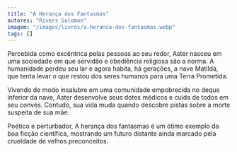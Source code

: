 ```yaml
---
title: "A Herança dos Fantasmas"
autores: "Rivers Solomon"
imagem: "/images/livros/a-heranca-dos-fantasmas.webp"
tags: []
---
```


Percebida como excêntrica pelas pessoas ao seu redor, Aster nasceu em uma sociedade em que servidão e obediência religiosa são a norma. A humanidade perdeu seu lar e agora habita, há gerações, a nave Matilda, que tenta levar o que restou dos seres humanos para uma Terra Prometida.

Vivendo de modo insalubre em uma comunidade empobrecida no deque inferior da nave, Aster desenvolve seus dotes médicos e cuida de todos em seu convés. Contudo, sua vida muda quando descobre pistas sobre a morte suspeita de sua mãe.

Poético e perturbador, A herança dos fantasmas é um ótimo exemplo da boa ficção científica, mostrando um futuro distante ainda marcado pela crueldade de velhos preconceitos.
